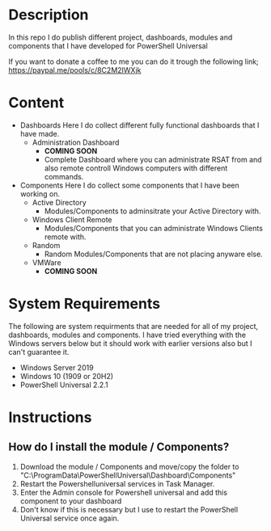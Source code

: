 # Description
In this repo I do publish different project, dashboards, modules and components that I have developed for PowerShell Universal

If you want to donate a coffee to me you can do it trough the following link;
https://paypal.me/pools/c/8C2M2IWXjk

# Content
* Dashboards
Here I do collect different fully functional dashboards that I have made.
    - Administration Dashboard
        - **COMING SOON**
        - Complete Dashboard where you can administrate RSAT from and also remote controll Windows computers with different commands.
* Components
Here I do collect some components that I have been working on.
    - Active Directory
        - Modules/Components to adminsitrate your Active Directory with.
    - Windows Client Remote
        - Modules/Components that you can administrate Windows Clients remote with.
    - Random
        - Random Modules/Components that are not placing anyware else.
    - VMWare
        - **COMING SOON**

# System Requirements
The following are system requirments that are needed for all of my project, dashboards, modules and components.
I have tried everything with the Windows servers below but it should work with earlier versions also but I can't guarantee it.

* Windows Server 2019
* Windows 10 (1909 or 20H2)
* PowerShell Universal 2.2.1

# Instructions

## How do I install the module / Components?
1. Download the module / Components and move/copy the folder to "C:\ProgramData\PowerShellUniversal\Dashboard\Components"
2. Restart the Powershelluniversal services in Task Manager.
3. Enter the Admin console for Powershell universal and add this component to your dashboard
4. Don't know if this is necessary but I use to restart the PowerShell Universal service once again.
